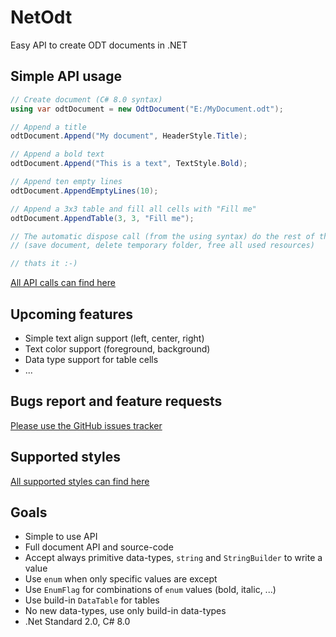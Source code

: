 # NetOdt
Easy API to create ODT documents in .NET

## Simple API usage
```csharp
// Create document (C# 8.0 syntax)
using var odtDocument = new OdtDocument("E:/MyDocument.odt");

// Append a title
odtDocument.Append("My document", HeaderStyle.Title);

// Append a bold text
odtDocument.Append("This is a text", TextStyle.Bold);

// Append ten empty lines
odtDocument.AppendEmptyLines(10);

// Append a 3x3 table and fill all cells with "Fill me"
odtDocument.AppendTable(3, 3, "Fill me");

// The automatic dispose call (from the using syntax) do the rest of the work
// (save document, delete temporary folder, free all used resources)

// thats it :-)
```
[All API calls can find here](./api.md)

## Upcoming features
* Simple text align support (left, center, right)
* Text color support (foreground, background)
* Data type support for table cells
* ...

## Bugs report and feature requests
[Please use the GitHub issues tracker](https://github.com/TobiasSekan/NetOdt/issues)

## Supported styles
[All supported styles can find here](./styles.md)

## Goals
* Simple to use API
* Full document API and source-code
* Accept always primitive data-types, `string` and `StringBuilder` to write a value
* Use `enum` when only specific values are except
* Use `EnumFlag` for combinations of `enum` values (bold, italic, ...)
* Use build-in `DataTable` for tables
* No new data-types, use only build-in data-types
* .Net Standard 2.0, C# 8.0
